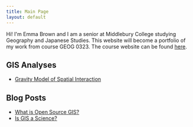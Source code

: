 ```yaml
---
title: Main Page
layout: default
---
```



Hi! I'm Emma Brown and I am a senior at Middlebury College studying Geography and Japanese Studies. This website will become a portfolio of my work from course GEOG 0323. The course website can be found [here](https://gis4dev.github.io).

## GIS Analyses
- [Gravity Model of Spatial Interaction](gravity/gravity.md)

## Blog Posts
- [What is Open Source GIS?](blog-posts/open-source.md)
- [Is GIS a Science?](blog-posts/GIS-as-science.md)
